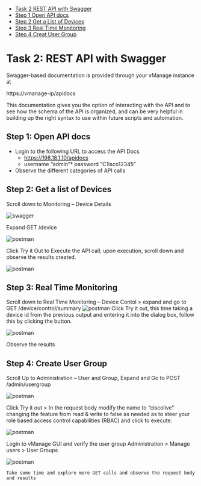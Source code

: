 * [Task 2 REST API with Swagger](#task-2-rest-api-with-swagger)
* [Step 1 Open API docs](#step-1-open-api-docs)
* [Step 2 Get a List of Devices](#step-2-get-a-list-of-devices)
* [Step 3 Real Time Monitoring](#step-3-real-time-monitoring)
* [Step 4 Creat User Group](#step-4-create-user-group)


# Task 2: REST API with Swagger
Swagger-based documentation is provided through your vManage instance at 

https://vmanage-ip/apidocs

This documentation gives you the option of interacting with the API and to see how the schema of the API is organized, and can be very helpful in building up the right syntax to use within future scripts and automation. 

## Step 1: Open  API docs
* Login to the following URL to access the API Docs
    * https://198.18.1.10/apidocs
    * username “admin”* password “C1isco12345”
* Observe the different categories of API calls
## Step 2: Get a list of Devices
Scroll down to Monitoring – Device Details 

![swagger](/images/sw1.png)

Expand GET /device

![postman](/images/sw2.png)

Click Try it Out to Execute the API call; upon execution, scroll down and observe the results created.

![postman](/images/sw3.png)

## Step 3: Real Time Monitoring
Scroll down to Real Time Monitoring – Device Contol > expand and go to GET
 /device/control/summary
![postman](/images/sw4.png)
Click Try it out,  this time taking a device id from the previous output and entering it into the dialog box, follow this by clicking the button.

![postman](/images/sw5.png)

Observe the results
## Step 4: Create User Group
Scroll Up to Administration – User and Group, Expand and Go to POST /admin/usergroup

![postman](/images/sw6.png)

Click Try it out > In the request body modify the name to “ciscolive” changing the feature from read & write to false as needed as to steer your role based access control capabilities (RBAC) and click to execute.

![postman](/images/sw7.png)

Login to vManage GUI and verify the user group 
Administration > Manage users > User Groups

![postman](/images/sw8.png)

```Take some time and explore more GET calls and observe the request body and results```


